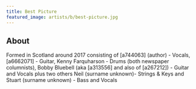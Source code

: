 ```yaml
---
title: Best Picture
featured_image: artists/b/best-picture.jpg
---
```

## About

Formed in Scotland around 2017 consisting of [a744063] (author) - Vocals,  [a6662071] - Guitar, Kenny Farquharson - Drums (both newspaper columnists), Bobby Bluebell (aka [a313556] and also of [a267212]) - Guitar and Vocals plus two others Neil (surname unknown)- Strings & Keys and Stuart (surname unknown) - Bass and Vocals
